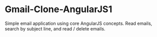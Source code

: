 # Gmail-Clone-AngularJS1
Simple email application using core AngularJS concepts. Read emails, search by subject line, and read / delete emails.
